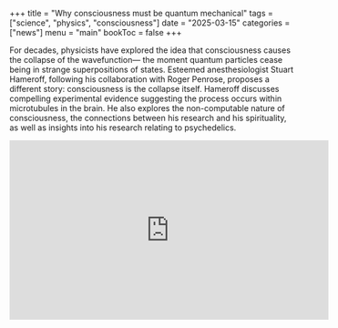 +++
title = "Why consciousness must be quantum mechanical"
tags = ["science", "physics", "consciousness"]
date = "2025-03-15"
categories = ["news"]
menu = "main"
bookToc = false
+++

For decades, physicists have explored the idea that consciousness causes the collapse of the wavefunction— the moment quantum particles cease being in strange superpositions of states. Esteemed anesthesiologist Stuart Hameroff, following his collaboration with Roger Penrose, proposes a different story: consciousness is the collapse itself. Hameroff discusses compelling experimental evidence suggesting the process occurs within microtubules in the brain. He also explores the non-computable nature of consciousness, the connections between his research and his spirituality, as well as insights into his research relating to psychedelics.

<iframe width="560" height="315" src="https://www.youtube.com/embed/lGOagUj-fYM?si=1gF8kDBKgKJzzClt" title="YouTube video player" frameborder="0" allow="accelerometer; autoplay; clipboard-write; encrypted-media; gyroscope; picture-in-picture; web-share" referrerpolicy="strict-origin-when-cross-origin" allowfullscreen></iframe>
